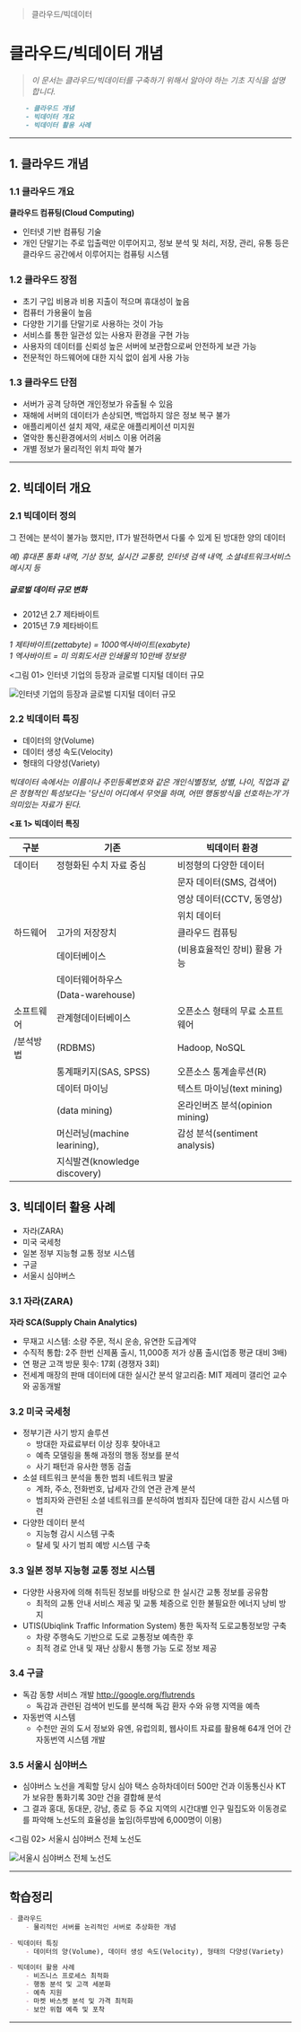 > 클라우드/빅데이터

# 클라우드/빅데이터 개념


> *이 문서는 클라우드/빅데이터를 구축하기 위해서 알아야 하는 기초 지식을 설명합니다.<br>*

```markdown
    - 클라우드 개념
    - 빅데이터 개요
    - 빅데이터 활용 사례
```
---

## 1. 클라우드 개념

### 1.1 클라우드 개요

**클라우드 컴퓨팅(Cloud Computing)**

- 인터넷 기반 컴퓨팅 기술
- 개인 단말기는 주로 입출력만 이루어지고, 정보 분석 및 처리, 저장, 관리, 유통 등은 클라우드 공간에서 이루어지는 컴퓨팅 시스템

  

### 1.2 클라우드 장점

- 초기 구입 비용과 비용 지출이 적으며 휴대성이 높음
- 컴퓨터 가용율이 높음
- 다양한 기기를 단말기로 사용하는 것이 가능
- 서비스를 통한 일관성 있는 사용자 환경을 구현 가능
- 사용자의 데이터를 신뢰성 높은 서버에 보관함으로써 안전하게 보관 가능
- 전문적인 하드웨어에 대한 지식 없이 쉽게 사용 가능


### 1.3 클라우드 단점

- 서버가 공격 당하면 개인정보가 유출될 수 있음
- 재해에 서버의 데이터가 손상되면, 백업하지 않은 정보 복구 불가
- 애플리케이션 설치 제약, 새로운 애플리케이션 미지원
- 열악한 통신환경에서의 서비스 이용 어려움
- 개별 정보가 물리적인 위치 파악 불가

---

## 2. 빅데이터 개요

### 2.1 빅데이터 정의

그 전에는 분석이 불가능 했지만, IT가 발전하면서 다룰 수 있게 된 방대한 양의 데이터

 *예) 휴대폰 통화 내역, 기상 정보, 실시간 교통량, 인터넷 검색 내역, 소셜네트워크서비스 메시지 등*


##### 글로벌 데이터 규모 변화

- 2012년 2.7 제타바이트
- 2015년 7.9 제타바이트

 *1 제타바이트(zettabyte) = 1000엑사바이트(exabyte)*<br>
 *1 엑사바이트 = 미 의회도서관 인쇄물의 10만배 정보량*


<그림 01> 인터넷 기업의 등장과 글로벌 디지털 데이터 규모

![인터넷 기업의 등장과 글로벌 디지털 데이터 규모](./img/fig01-인터넷기업등장과글로벌디지털데이터규모.jpg)


### 2.2 빅데이터 특징

- 데이터의 양(Volume)
- 데이터 생성 속도(Velocity)
- 형태의 다양성(Variety)

*빅데이터 속에서는 이름이나 주민등록번호와 같은 개인식별정보, 성별, 나이, 직업과 같은 정형적인 특성보다는*
*'당신이 어디에서 무엇을 하며, 어떤 행동방식을 선호하는가'가 의미있는 자료가 된다.*


**<표 1> 빅데이터 특징**

|구분|기존|빅데이터 환경|
|---|---|---|
|데이터|정형화된 수치 자료 중심|비정형의 다양한 데이터|
|||문자 데이터(SMS, 검색어)|
|||영상 데이터(CCTV, 동영상)|
|||위치 데이터|
|하드웨어|고가의 저장장치|클라우드 컴퓨팅|
||데이터베이스|(비용효율적인 장비) 활용 가능|
||데이터웨어하우스||
||(Data-warehouse)||
|소프트웨어|관계형데이터베이스|오픈소스 형태의 무료 소프트웨어|
|/분석방법|(RDBMS)|Hadoop, NoSQL|
||통계패키지(SAS, SPSS)|오픈소스 통계솔루션(R)|
||데이터 마이닝|텍스트 마이닝(text mining)|
||(data mining)|온라인버즈 분석(opinion mining)|
||머신러닝(machine learining),|감성 분석(sentiment analysis)|
||지식발견(knowledge discovery)||



## 3. 빅데이터 활용 사례

- 자라(ZARA)
- 미국 국세청
- 일본 정부 지능형 교통 정보 시스템
- 구글
- 서울시 심야버스

 
### 3.1 자라(ZARA)

**자라 SCA(Supply Chain Analytics)**

- 무재고 시스템: 소량 주문, 적시 운송, 유연한 도급계약
- 수직적 통합: 2주 한번 신제품 출시, 11,000종 저가 상품 출시(업종 평균 대비 3배)
- 연 평균 고객 방문 횟수: 17회 (경쟁자 3회)
- 전세계 매장의 판매 데이터에 대한 실시간 분석 알고리즘: MIT 제레미 갤리언 교수와 공동개발

### 3.2 미국 국세청

- 정부기관 사기 방지 솔루션
    - 방대한 자료료부터 이상 징후 찾아내고
    - 예측 모델링을 통해 과정의 행동 정보를 분석
    - 사기 패턴과 유사한 행동 검출
- 소설 테트워크 분석을 통한 범죄 네트워크 발굴
    - 계좌, 주소, 전화번호, 납세자 간의 연관 관계 분석
    - 범죄자와 관련된 소셜 네트워크를 분석하여 범죄자 집단에 대한 감시 시스템 마련
- 다양한 데이터 분석
    - 지능형 감시 시스템 구축
    - 탈세 및 사기 범죄 예방 시스템 구축

     
### 3.3 일본 정부 지능형 교통 정보 시스템

- 다양한 사용자에 의해 취득된 정보를 바탕으로 한 실시간 교통 정보를 공유함
    - 최적의 교통 안내 서비스 제공 및 교통 체증으로 인한 불필요한 에너지 낭비 방지
- UTIS(Ubiqlink Traffic Information System) 통한 독자적 도로교통정보망 구축
    - 차량 주행속도 기반으로 도로 교통정보 예측한 후
    - 최적 경로 안내 및 재난 상황시 통행 가능 도로 정보 제공

### 3.4 구글

- 독감 동향 서비스 개발  <http://google.org/flutrends>
    - 독감과 관련된 검색어 빈도를 분석해 독감 환자 수와 유행 지역을 예측
- 자동번역 시스템
    - 수천만 권의 도서 정보와 유엔, 유럽의회, 웹사이트 자료를 활용해 64개 언어 간 자동번역 시스템 개발

### 3.5 서울시 심야버스

- 심야버스 노선을 계획할 당시 심야 택스 승하차데이터 500만 건과 이동통신사 KT가 보유한 통화기록 30만 건을 결합해 분석
- 그 결과 홍대, 동대문, 강남, 종로 등 주요 지역의 시간대별 인구 밀집도와 이동경로를 파악해 노선도의 효율성을 높임(하루밤에 6,000명이 이용)

<그림 02> 서울시 심야버스 전체 노선도

![서울시 심야버스 전체 노선도](./img/fig02-서울시심야버스.jpg)



---
## 학습정리


````markdown
- 클라우드
    - 물리적인 서버를 논리적인 서버로 추상화한 개념

- 빅데이터 특징
    - 데이터의 양(Volume), 데이터 생성 속도(Velocity), 형태의 다양성(Variety)

- 빅데이터 활용 사례
    - 비즈니스 프로세스 최적화
    - 행동 분석 및 고객 세분화
    - 예측 지원
    - 마켓 바스켓 분석 및 가격 최적화
    - 보안 위협 예측 및 포착
````
---







